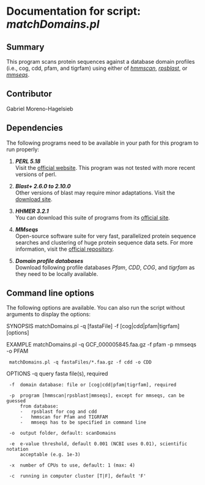 # Documentation for script: _matchDomains.pl_


## Summary
This program scans protein sequences against a database domain profiles (i.e.,
cog, cdd, pfam, and tigrfam) using either of [_hmmscan_](http://hmmer.org/), 
[_rpsblast_](https://www.perl.org/), or [_mmseqs_](https://github.com/soedinglab/MMseqs2).


## Contributor
Gabriel Moreno-Hagelsieb


## Dependencies
The following programs need to be available in your path for this 
program to run properly:

1. **_PERL 5.18_**  
Visit the [official website](https://www.perl.org/). This program 
was not tested with more recent versions of perl.  

2. **_Blast+ 2.6.0 to 2.10.0_**  
Other versions of blast may require minor adaptations. Visit the
[download site](https://blast.ncbi.nlm.nih.gov/Blast.cgi?PAGE_TYPE=BlastDocs&DOC_TYPE=Download). 

3. **_HHMER 3.2.1_**  
You can download this suite of programs from its [official site](http://hmmer.org/). 

4. **_MMseqs_**  
Open-source software suite for very fast, parallelized protein sequence searches
and clustering of huge protein sequence data sets. For more information, visit the
[official repository](https://github.com/soedinglab/MMseqs2).

5. **_Domain profile databases_**  
Download following profile databases _Pfam_, _CDD_, _COG_, and _tigrfam_ as they 
need to be locally available.


## Command line options
The following options are available. You can also run the 
script without arguments to display the options:

 SYNOPSIS
     matchDomains.pl -q [fastaFile] -f [cog|cdd|pfam|tigrfam] [options]

 EXAMPLE
     matchDomains.pl -q GCF_000005845.faa.gz -f pfam -p mmseqs -o PFAM

     matchDomains.pl -q fastaFiles/*.faa.gz -f cdd -o CDD

 OPTIONS
     -q  query fasta file(s), required

     -f  domain database: file or [cog|cdd|pfam|tigrfam], required

     -p  program [hmmscan|rpsblast|mmseqs], except for mmseqs, can be guessed
         from database:
         -   rpsblast for cog and cdd
         -   hmmscan for Pfam and TIGRFAM
         -   mmseqs has to be specified in command line

     -o  output folder, default: scanDomains

     -e  e-value threshold, default 0.001 (NCBI uses 0.01), scientific notation
         acceptable (e.g. 1e-3)

     -x  number of CPUs to use, default: 1 (max: 4)

     -c  running in computer cluster [T|F], default 'F'
